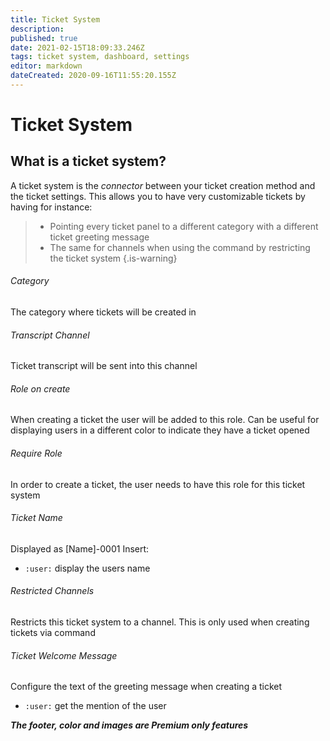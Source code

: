 ```yaml
---
title: Ticket System
description: 
published: true
date: 2021-02-15T18:09:33.246Z
tags: ticket system, dashboard, settings
editor: markdown
dateCreated: 2020-09-16T11:55:20.155Z
---
```


# Ticket System
## What is a ticket system?
A ticket system is the *connector* between your ticket creation method and the ticket settings.
This allows you to have very customizable tickets by having for instance:
> - Pointing every ticket panel to a different category with a different ticket greeting message
> - The same for channels when using the command by restricting the ticket system
{.is-warning}

###### Category
The category where tickets will be created in

###### Transcript Channel
Ticket transcript will be sent into this channel

###### Role on create
When creating a ticket the user will be added to this role. Can be useful for displaying users in a different color to indicate they have a ticket opened

###### Require Role
In order to create a ticket, the user needs to have this role for this ticket system

###### Ticket Name
Displayed as [Name]-0001
Insert:
- `:user:` display the users name

###### Restricted Channels
Restricts this ticket system to a channel. This is only used when creating tickets via command

###### Ticket Welcome Message
Configure the text of the greeting message when creating a ticket
- `:user:` get the mention of the user

***The footer, color and images are Premium only features***